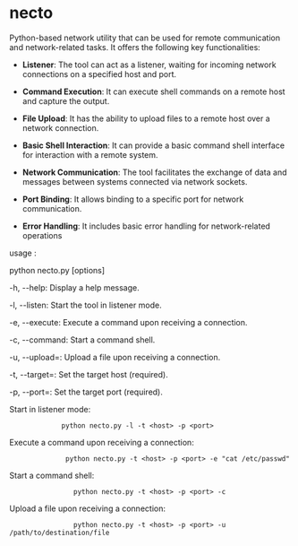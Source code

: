 # necto
Python-based network utility that can be used for remote communication and network-related tasks. It offers the following key functionalities:

- **Listener**: The tool can act as a listener, waiting for incoming network connections on a specified host and port.

- **Command Execution**: It can execute shell commands on a remote host and capture the output.

- **File Upload**: It has the ability to upload files to a remote host over a network connection.

- **Basic Shell Interaction**: It can provide a basic command shell interface for interaction with a remote system.

- **Network Communication**: The tool facilitates the exchange of data and messages between systems connected via network sockets.

- **Port Binding**: It allows binding to a specific port for network communication.

- **Error Handling**: It includes basic error handling for network-related operations

usage :

python necto.py [options]





-h, --help: Display a help message.

-l, --listen: Start the tool in listener mode.

-e, --execute: Execute a command upon receiving a connection.

-c, --command: Start a command shell.

-u, --upload=<destination>: Upload a file upon receiving a connection.

-t, --target=<host>: Set the target host (required).

-p, --port=<port>: Set the target port (required).

Start in listener mode:

                 python necto.py -l -t <host> -p <port>

                 
Execute a command upon receiving a connection:

                  python necto.py -t <host> -p <port> -e "cat /etc/passwd"


                  
Start a command shell:

                    python necto.py -t <host> -p <port> -c


Upload a file upon receiving a connection:




                    python necto.py -t <host> -p <port> -u /path/to/destination/file


